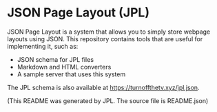 # JSON Page Layout (JPL)

JSON Page Layout is a system that allows you to simply store webpage layouts using JSON. This repository contains tools that are useful for implementing it, such as:

* JSON schema for JPL files
* Markdown and HTML converters
* A sample server that uses this system

The JPL schema is also available at <https://turnoffthetv.xyz/jpl.json>.

(This README was generated by JPL. The source file is README.json)
